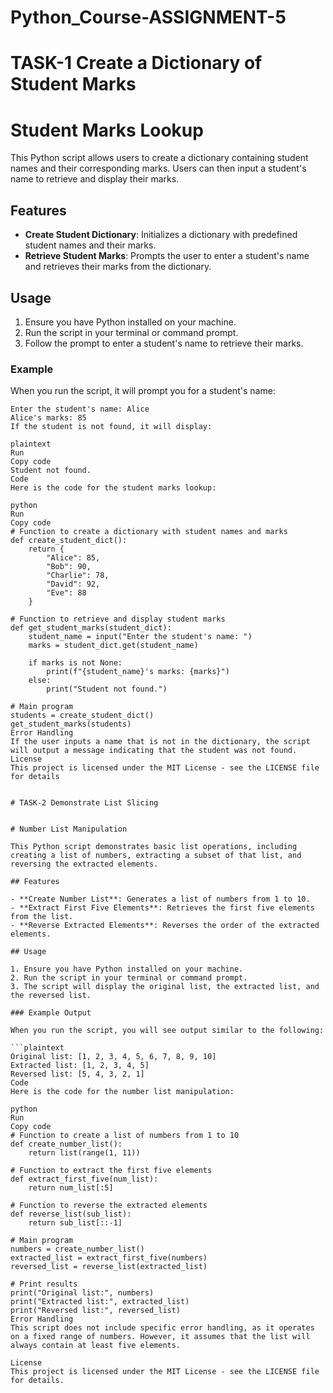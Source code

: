 # Python_Course-ASSIGNMENT-5

# TASK-1 Create a Dictionary of Student Marks

# Student Marks Lookup

This Python script allows users to create a dictionary containing student names and their corresponding marks. Users can then input a student's name to retrieve and display their marks.

## Features

- **Create Student Dictionary**: Initializes a dictionary with predefined student names and their marks.
- **Retrieve Student Marks**: Prompts the user to enter a student's name and retrieves their marks from the dictionary.

## Usage

1. Ensure you have Python installed on your machine.
2. Run the script in your terminal or command prompt.
3. Follow the prompt to enter a student's name to retrieve their marks.

### Example

When you run the script, it will prompt you for a student's name:

```plaintext
Enter the student's name: Alice
Alice's marks: 85
If the student is not found, it will display:

plaintext
Run
Copy code
Student not found.
Code
Here is the code for the student marks lookup:

python
Run
Copy code
# Function to create a dictionary with student names and marks
def create_student_dict():
    return {
        "Alice": 85,
        "Bob": 90,
        "Charlie": 78,
        "David": 92,
        "Eve": 88
    }

# Function to retrieve and display student marks
def get_student_marks(student_dict):
    student_name = input("Enter the student's name: ")
    marks = student_dict.get(student_name)

    if marks is not None:
        print(f"{student_name}'s marks: {marks}")
    else:
        print("Student not found.")

# Main program
students = create_student_dict()
get_student_marks(students)
Error Handling
If the user inputs a name that is not in the dictionary, the script will output a message indicating that the student was not found.
License
This project is licensed under the MIT License - see the LICENSE file for details


# TASK-2 Demonstrate List Slicing 


# Number List Manipulation

This Python script demonstrates basic list operations, including creating a list of numbers, extracting a subset of that list, and reversing the extracted elements.

## Features

- **Create Number List**: Generates a list of numbers from 1 to 10.
- **Extract First Five Elements**: Retrieves the first five elements from the list.
- **Reverse Extracted Elements**: Reverses the order of the extracted elements.

## Usage

1. Ensure you have Python installed on your machine.
2. Run the script in your terminal or command prompt.
3. The script will display the original list, the extracted list, and the reversed list.

### Example Output

When you run the script, you will see output similar to the following:

```plaintext
Original list: [1, 2, 3, 4, 5, 6, 7, 8, 9, 10]
Extracted list: [1, 2, 3, 4, 5]
Reversed list: [5, 4, 3, 2, 1]
Code
Here is the code for the number list manipulation:

python
Run
Copy code
# Function to create a list of numbers from 1 to 10
def create_number_list():
    return list(range(1, 11))

# Function to extract the first five elements
def extract_first_five(num_list):
    return num_list[:5]

# Function to reverse the extracted elements
def reverse_list(sub_list):
    return sub_list[::-1]

# Main program
numbers = create_number_list()
extracted_list = extract_first_five(numbers)
reversed_list = reverse_list(extracted_list)

# Print results
print("Original list:", numbers)
print("Extracted list:", extracted_list)
print("Reversed list:", reversed_list)
Error Handling
This script does not include specific error handling, as it operates on a fixed range of numbers. However, it assumes that the list will always contain at least five elements.

License
This project is licensed under the MIT License - see the LICENSE file for details.
